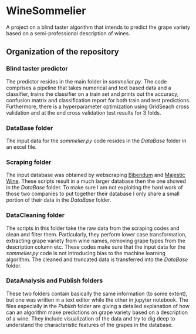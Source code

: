 # WineSommelier
A project on a blind taster algorithm that intends to predict the grape variety based on a semi-professional description of wines.

## Organization of the repository
### Blind taster predictor
The predictor resides in the main folder in *sommelier.py*. The code comprises a pipeline that takes numerical and text based data and a classifier, trains the classifier on a train set and prints out the accuracy, confusion matrix and classification report for both train and test predictions. Furthermore, there is a hyperparameter optimization using GridSeach cross validation and at the end cross validation test results for 3 folds. 

### DataBase folder
The input data for the *sommelier.py* code resides in the *DataBase* folder in an excel file.

### Scraping folder
The input database was obtained by webscraping [Bibendum](https://www.bibendum-wine.co.uk/) and [Majestic Wine](https://www.majestic.co.uk/). These scripts result in a much larger database then the one showed in the *DataBase* folder. To make sure I am not exploiting the hard work of those two companies to put together their database I only share a small portion of their data in the *DataBase* folder.

### DataCleaning folder
The scripts in this folder take the raw data from the scraping codes and clean and filter them. Particularly, they perform lower case transformation, extracting grape variety from wine names, removing grape types from the description column etc. These codes make sure that the input data for the *sommelier.py* code is not introducing bias to the machine learning algorithm. The cleaned and truncated data is transferred into the *DataBase* folder.

### DataAnalysis and Publish folders
These two folders contain basically the same information (to some extent), but one was written in a text editor while the other in jupyter notebook. The files especially in the *Publish* folder are giving a detailed explanation of how can an algorithm make predictions on grape variety based on a description of a wine. They include visualization of the data and try to dig deep to understand the characteristic features of the grapes in the database. 
